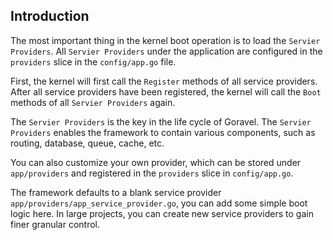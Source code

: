 ## Introduction

The most important thing in the kernel boot operation is to load the `Servier Providers`. All `Servier Providers` under the application are configured in the `providers` slice in the `config/app.go` file.

First, the kernel will first call the `Register` methods of all service providers. After all service providers have been registered, the kernel will call the `Boot` methods of all `Servier Providers` again.

The `Servier Providers` is the key in the life cycle of Goravel. The `Servier Providers` enables the framework to contain various components, such as routing, database, queue, cache, etc.
 
You can also customize your own provider, which can be stored under `app/providers` and registered in the `providers` slice in `config/app.go`.

The framework defaults to a blank service provider `app/providers/app_service_provider.go`, you can add some simple boot logic here. In large projects, you can create new service providers to gain finer granular control.